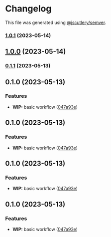 # Changelog

This file was generated using [@jscutlery/semver](https://github.com/jscutlery/semver).

### [1.0.1](https://github.com/clayton-duarte/cpd/compare/yahoo-events-1.0.0...yahoo-events-1.0.1) (2023-05-14)

## [1.0.0](https://github.com/clayton-duarte/cpd/compare/yahoo-events-0.1.1...yahoo-events-1.0.0) (2023-05-14)

### [0.1.1](https://github.com/clayton-duarte/cpd/compare/yahoo-events-0.1.0...yahoo-events-0.1.1) (2023-05-13)

## 0.1.0 (2023-05-13)


### Features

* **WIP:** basic workflow ([047a93e](https://github.com/clayton-duarte/cpd/commit/047a93e4f6bf818b3ee087333d2264e81df82fe6))

## 0.1.0 (2023-05-13)


### Features

* **WIP:** basic workflow ([047a93e](https://github.com/clayton-duarte/cpd/commit/047a93e4f6bf818b3ee087333d2264e81df82fe6))

## 0.1.0 (2023-05-13)


### Features

* **WIP:** basic workflow ([047a93e](https://github.com/clayton-duarte/cpd/commit/047a93e4f6bf818b3ee087333d2264e81df82fe6))

## 0.1.0 (2023-05-13)


### Features

* **WIP:** basic workflow ([047a93e](https://github.com/clayton-duarte/cpd/commit/047a93e4f6bf818b3ee087333d2264e81df82fe6))
